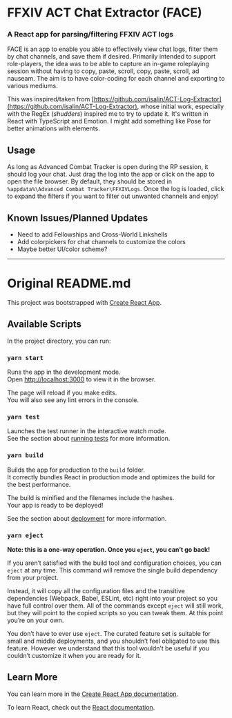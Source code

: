 # FFXIV ACT Chat Extractor (FACE)
### A React app for parsing/filtering FFXIV ACT logs

FACE is an app to enable you able to effectively view chat logs, filter them by chat channels, and save them if desired. Primarily intended to support role-players, the idea was to be able to capture an in-game roleplaying session without having to copy, paste, scroll, copy, paste, scroll, ad nauseam. The aim is to have color-coding for each channel and exporting to various mediums.

This was inspired/taken from [https://github.com/isalin/ACT-Log-Extractor](https://github.com/isalin/ACT-Log-Extractor), whose initial work, especially with the RegEx (*shudders*) inspired me to try to update it. It's written in React with TypeScript and Emotion. I might add something like Pose for better animations with elements.

## Usage

As long as Advanced Combat Tracker is open during the RP session, it should log your chat. Just drag the log into the app or click on the app to open the file browser. By default, they should be stored in `%appdata%\Advanced Combat Tracker\FFXIVLogs`. Once the log is loaded, click to expand the filters if you want to filter out unwanted channels and enjoy!

## Known Issues/Planned Updates
- Need to add Fellowships and Cross-World Linkshells
- Add colorpickers for chat channels to customize the colors
- Maybe better UI/color scheme?


---
 
# Original README.md
This project was bootstrapped with [Create React App](https://github.com/facebook/create-react-app).

## Available Scripts

In the project directory, you can run:

### `yarn start`

Runs the app in the development mode.<br />
Open [http://localhost:3000](http://localhost:3000) to view it in the browser.

The page will reload if you make edits.<br />
You will also see any lint errors in the console.

### `yarn test`

Launches the test runner in the interactive watch mode.<br />
See the section about [running tests](https://facebook.github.io/create-react-app/docs/running-tests) for more information.

### `yarn build`

Builds the app for production to the `build` folder.<br />
It correctly bundles React in production mode and optimizes the build for the best performance.

The build is minified and the filenames include the hashes.<br />
Your app is ready to be deployed!

See the section about [deployment](https://facebook.github.io/create-react-app/docs/deployment) for more information.

### `yarn eject`

**Note: this is a one-way operation. Once you `eject`, you can’t go back!**

If you aren’t satisfied with the build tool and configuration choices, you can `eject` at any time. This command will remove the single build dependency from your project.

Instead, it will copy all the configuration files and the transitive dependencies (Webpack, Babel, ESLint, etc) right into your project so you have full control over them. All of the commands except `eject` will still work, but they will point to the copied scripts so you can tweak them. At this point you’re on your own.

You don’t have to ever use `eject`. The curated feature set is suitable for small and middle deployments, and you shouldn’t feel obligated to use this feature. However we understand that this tool wouldn’t be useful if you couldn’t customize it when you are ready for it.

## Learn More

You can learn more in the [Create React App documentation](https://facebook.github.io/create-react-app/docs/getting-started).

To learn React, check out the [React documentation](https://reactjs.org/).
